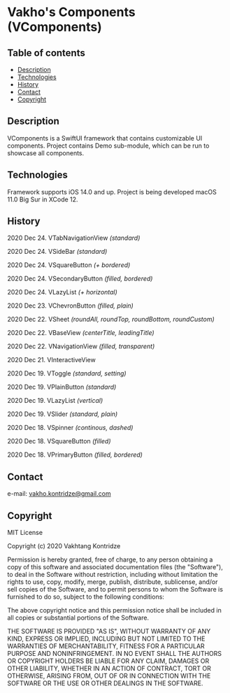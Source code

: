 # Vakho's Components (VComponents)

## Table of contents
- [Description](#description)
- [Technologies](#technologies)
- [History](#history)
- [Contact](#contact)
- [Copyright](#copyright)

## Description
VComponents is a SwiftUI framework that contains customizable UI components. Project contains Demo sub-module, which can be run to showcase all components.

## Technologies
Framework supports iOS 14.0 and up. Project is being developed macOS 11.0 Big Sur in XCode 12.

## History

2020 Dec 24. VTabNavigationView *(standard)*

2020 Dec 24. VSideBar *(standard)*

2020 Dec 24. VSquareButton *(+ bordered)*

2020 Dec 24. VSecondaryButton *(filled, bordered)*

2020 Dec 24. VLazyList *(+ horizontal)*

2020 Dec 23. VChevronButton *(filled, plain)*

2020 Dec 22. VSheet *(roundAll, roundTop, roundBottom, roundCustom)*

2020 Dec 22. VBaseView *(centerTitle, leadingTitle)*

2020 Dec 22. VNavigationView *(filled, transparent)*

2020 Dec 21. VInteractiveView

2020 Dec 19. VToggle *(standard, setting)*

2020 Dec 19. VPlainButton *(standard)*

2020 Dec 19. VLazyList *(vertical)*

2020 Dec 19. VSlider *(standard, plain)*

2020 Dec 18. VSpinner *(continous, dashed)*

2020 Dec 18. VSquareButton *(filled)*

2020 Dec 18. VPrimaryButton *(filled, bordered)*

## Contact
e-mail: [vakho.kontridze@gmail.com](mailto:vakho.kontridze@gmail.com)

## Copyright
MIT License

Copyright (c) 2020 Vakhtang Kontridze

Permission is hereby granted, free of charge, to any person obtaining a copy
of this software and associated documentation files (the "Software"), to deal
in the Software without restriction, including without limitation the rights
to use, copy, modify, merge, publish, distribute, sublicense, and/or sell
copies of the Software, and to permit persons to whom the Software is
furnished to do so, subject to the following conditions:

The above copyright notice and this permission notice shall be included in all
copies or substantial portions of the Software.

THE SOFTWARE IS PROVIDED "AS IS", WITHOUT WARRANTY OF ANY KIND, EXPRESS OR
IMPLIED, INCLUDING BUT NOT LIMITED TO THE WARRANTIES OF MERCHANTABILITY,
FITNESS FOR A PARTICULAR PURPOSE AND NONINFRINGEMENT. IN NO EVENT SHALL THE
AUTHORS OR COPYRIGHT HOLDERS BE LIABLE FOR ANY CLAIM, DAMAGES OR OTHER
LIABILITY, WHETHER IN AN ACTION OF CONTRACT, TORT OR OTHERWISE, ARISING FROM,
OUT OF OR IN CONNECTION WITH THE SOFTWARE OR THE USE OR OTHER DEALINGS IN THE
SOFTWARE.
